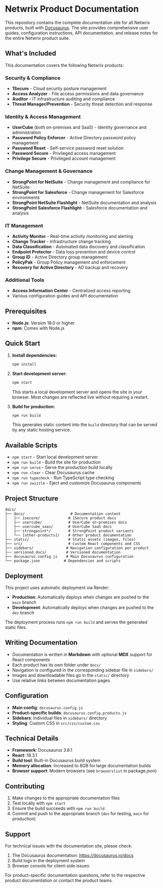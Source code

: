 # Netwrix Product Documentation

This repository contains the complete documentation site for all Netwrix products, built with [Docusaurus](https://docusaurus.io/). The site provides comprehensive user guides, configuration instructions, API documentation, and release notes for the entire Netwrix product suite.

## What's Included

This documentation covers the following Netwrix products:

### Security & Compliance
- **1Secure** - Cloud security posture management
- **Access Analyzer** - File access permissions and data governance
- **Auditor** - IT infrastructure auditing and compliance
- **Threat Manager/Prevention** - Security threat detection and response

### Identity & Access Management
- **UserCube** (both on-premises and SaaS) - Identity governance and administration
- **Password Policy Enforcer** - Active Directory password policy management
- **Password Reset** - Self-service password reset solution
- **Password Secure** - Privileged access management
- **Privilege Secure** - Privileged account management

### Change Management & Governance
- **StrongPoint for NetSuite** - Change management and compliance for NetSuite
- **StrongPoint for Salesforce** - Change management for Salesforce environments
- **StrongPoint NetSuite Flashlight** - NetSuite documentation and analysis
- **StrongPoint Salesforce Flashlight** - Salesforce documentation and analysis

### IT Management
- **Activity Monitor** - Real-time activity monitoring and alerting
- **Change Tracker** - Infrastructure change tracking
- **Data Classification** - Automated data discovery and classification
- **Endpoint Protector** - Data loss prevention and device control
- **Group ID** - Active Directory group management
- **PolicyPak** - Group Policy management and enforcement
- **Recovery for Active Directory** - AD backup and recovery

### Additional Tools
- **Access Information Center** - Centralized access reporting
- Various configuration guides and API documentation

## Prerequisites

- **Node.js**: Version 18.0 or higher
- **npm**: Comes with Node.js

## Quick Start

1. **Install dependencies:**
   ```bash
   npm install
   ```

2. **Start development server:**
   ```bash
   npm start
   ```
   This starts a local development server and opens the site in your browser. Most changes are reflected live without requiring a restart.

3. **Build for production:**
   ```bash
   npm run build
   ```
   This generates static content into the `build` directory that can be served by any static hosting service.

## Available Scripts

- `npm start` - Start local development server
- `npm run build` - Build the site for production
- `npm run serve` - Serve the production build locally
- `npm run clear` - Clear Docusaurus cache
- `npm run typecheck` - Run TypeScript type checking
- `npm run swizzle` - Eject and customize Docusaurus components

## Project Structure

```
docs/
├── docs/                     # Documentation content
│   ├── 1secure/             # 1Secure product docs
│   ├── usercube/            # UserCube on-premises docs
│   ├── usercube_saas/       # UserCube SaaS docs
│   ├── strongpoint*/        # StrongPoint product variants
│   └── [other-products]/    # Other product documentation
├── static/                  # Static assets (images, files)
├── src/                     # Custom React components and CSS
├── sidebars/               # Navigation configuration per product
├── versioned_docs/         # Versioned documentation
├── docusaurus.config.js    # Main Docusaurus configuration
└── package.json           # Dependencies and scripts
```

## Deployment

This project uses automatic deployment via Render:

- **Production**: Automatically deploys when changes are pushed to the `main` branch
- **Development**: Automatically deploys when changes are pushed to the `dev` branch

The deployment process runs `npm run build` and serves the generated static files.

## Writing Documentation

- Documentation is written in **Markdown** with optional **MDX** support for React components
- Each product has its own folder under `docs/`
- Navigation is configured in the corresponding sidebar file in `sidebars/`
- Images and downloadable files go in the `static/` directory
- Use relative links between documentation pages

## Configuration

- **Main config**: `docusaurus.config.js`
- **Product-specific builds**: `docusaurus.config.products.js`
- **Sidebars**: Individual files in `sidebars/` directory
- **Styling**: Custom CSS in `src/css/custom.css`

## Technical Details

- **Framework**: Docusaurus 3.8.1
- **React**: 18.3.1
- **Build tool**: Built-in Docusaurus build system
- **Memory allocation**: Increased to 8GB for large documentation builds
- **Browser support**: Modern browsers (see `browserslist` in package.json)

## Contributing

1. Make changes to the appropriate documentation files
2. Test locally with `npm start`
3. Ensure the build succeeds with `npm run build`
4. Commit and push to the appropriate branch (`dev` for testing, `main` for production)

## Support

For technical issues with the documentation site, please check:
1. The Docusaurus documentation: https://docusaurus.io/docs
2. Build logs in the deployment system
3. Browser console for client-side issues

For product-specific documentation questions, refer to the respective product documentation or contact the product teams.